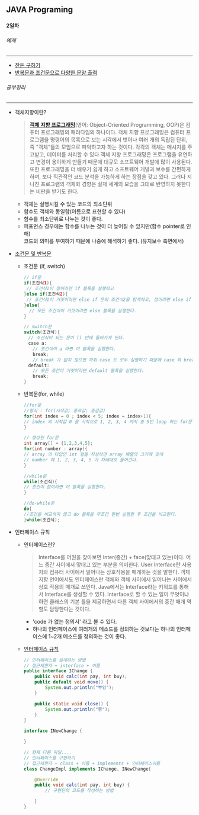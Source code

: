 JAVA Programing
----------------------------------------------------
#### 2일차

###### 예제
____________________________________________________

  - [잔돈 구하기](https://github.com/Hooooong/DAY2_Change/blob/master/src/Change.java)
  - [반복문과 조건문으로 다양한 문양 출력](https://github.com/Hooooong/DAY2_Change/tree/master/src/testContorlFlow)

###### 공부정리
____________________________________________________
  - 객체지향이란?

      >   [__객체 지향 프로그래밍__](https://ko.wikipedia.org/wiki/%EA%B0%9D%EC%B2%B4_%EC%A7%80%ED%96%A5_%ED%94%84%EB%A1%9C%EA%B7%B8%EB%9E%98%EB%B0%8D)(영어: Object-Oriented Programming, OOP)은 컴퓨터 프로그래밍의 패러다임의 하나이다. 객체 지향 프로그래밍은 컴퓨터 프로그램을 명령어의 목록으로 보는 시각에서 벗어나 여러 개의 독립된 단위, 즉 "객체"들의 모임으로 파악하고자 하는 것이다. 각각의 객체는 메시지를 주고받고, 데이터를 처리할 수 있다.객체 지향 프로그래밍은 프로그램을 유연하고 변경이 용이하게 만들기 때문에 대규모 소프트웨어 개발에 많이 사용된다. 또한 프로그래밍을 더 배우기 쉽게 하고 소프트웨어 개발과 보수를 간편하게 하며, 보다 직관적인 코드 분석을 가능하게 하는 장점을 갖고 있다. 그러나 지나친 프로그램의 객체화 경향은 실제 세계의 모습을 그대로 반영하지 못한다는 비판을 받기도 한다.

      - 객체는 실행시킬 수 있는 코드의 최소단위<br>
      - 함수도 객체와 동일함(이름으로 표현할 수 있다)<br>
      - 함수를 최소단위로 나누는 것이 좋다.<br>
      - 퍼포먼스 경우에는 함수를 나누는 것이 더 늦어질 수 있지만(함수 pointer로 인해)<br>코드의 의미를 부여하기 때문에 나중에 해석하기 좋다. (유지보수 측면에서)

  - [조건문 및 반복문](https://github.com/Hooooong/DAY2_Change/blob/master/src/ControlFlow.java)

      - 조건문 (if, switch)
        ```java
        // if문
        if(조건식1){
         // 조건식1이 참이라면 if 블록을 실행하고
        }else if(조건식2){
         // 조건식1이 거짓이라면 else if 문의 조건식2을 탐색하고, 참이라면 else if 블록을 실행한다.
        }else{
          // 모든 조건식이 거짓이라면 else 블록을 실행한다.
        }

        // switch문
        switch(조건식){
        　// 조건식이 되는 문이 () 안에 들어가게 된다.
        　case a:
        　　// 조건식이 a 라면 이 블록을 실행한다.
        　　break;
        　　// break 가 없지 않으면 하위 case 도 모두 실행하기 때문에 case 와 break는 같이 써줘야 한다.
        　default:
        　　// 모든 조건이 거짓이라면 default 블록을 실행한다.
        　　break;
        }
        ```

      - 반복문(for, while)
        ```java
        //for문
        //형식 : for(시작값; 종료값; 증감값)
        for(int index = 0 ; index < 5; index = index+1){
        // index 의 시작값 0 을 시작으로 1, 2, 3, 4 까지 총 5번 loop 하는 for문
        }

        // 향상된 for문
        int array[] = {1,2,3,4,5};
        for(int number : array){
        // array 의 타입인 int 형을 작성하면 array 배열의 크기에 맞게
        // number 에 1, 2, 3, 4, 5 가 차례대로 들어간다.
        }

        //while문
        while(조건식){
        // 조건이 참이라면 이 블록을 실행한다.
        }

        //do-while문
        do{
        //조건을 비교하지 않고 do 블록을 무조건 한번 실행한 후 조건을 비교한다.
        }while(조건식);
        ```

  - 인터페이스 규칙

      - 인터페이스란?

        >Interface를 어원을 찾아보면 Inter(중간) + face(맞대고 있는)이다. 어느 중간 사이에서 맞대고 있는 부분을 의미한다. User Interface란 사용자와 컴퓨터 사이에서 일어나는 상호작용을 매개하는 것을 말한다. 객체 지향 언어에서도 인터페이스란 객체와 객체 사이에서 일어나는 사이에서 상호 작용의 매개로 쓰인다.
Java에서는 Interface라는 키워드를 통해서 Interface를 생성할 수 있다. Interface로 할 수 있는 일이 무엇이냐 하면 클래스의 기본 틀을 제공하면서 다른 객체 사이에서의 중간 매개 역할도 담당한다는 것이다.

        - 'code 가 없는 정의서' 라고 볼 수 있다.
        - 하나의 인터페이스에 여러개의 메소드를 정의하는 것보다는 하나의 인터페이스에 1~2개 메소드를 정의하는 것이 좋다.

      - [인터페이스 규칙](https://github.com/Hooooong/DAY2_Change/tree/master/src/design)

        ```java
        // 인터페이스를 설계하는 방법
        // 접근제한자 + interface + 이름
        public interface IChange {
        	public void calc(int pay, int buy);
        	public default void move() {
        		System.out.println("뿌잉");
        	}

        	public static void close() {
        		System.out.println("뿡");
        	}
        }

        interface INewChange {

        }

        // 현재 다른 파일....
        // 인터페이스를 구현하기
        // 접근제한자 + class + 이름 + implements + 인터페이스이름
        class ChangeImpl implements IChange, INewChange{

        	@Override
        	public void calc(int pay, int buy) {
        		// 구현단의 코드를 작성하는 방법

        	}
        }
        ```
